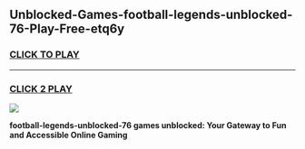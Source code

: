 
## Unblocked-Games-football-legends-unblocked-76-Play-Free-etq6y
<h3>
<a href="https://premium76.site?title=football-legends-unblocked-76&ref=12A">CLICK TO PLAY</a></h3>
<hr>

<h3>
<a href="https://premium76.site?title=football-legends-unblocked-76&ref=12A">CLICK 2 PLAY</a>
  
</h3>

<a href="https://premium76.site?title=football-legends-unblocked-76&ref=12A"><img src="https://clearcache.store/games.png"></a>


**football-legends-unblocked-76 games unblocked: Your Gateway to Fun and Accessible Online Gaming**
